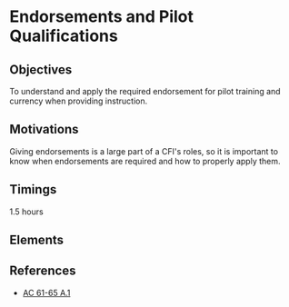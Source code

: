 # Endorsements and Pilot Qualifications

## Objectives

To understand and apply the required endorsement for pilot training and currency when providing instruction.

## Motivations

Giving endorsements is a large part of a CFI's roles, so it is important to know when endorsements are required and how to properly apply them.

## Timings

1.5 hours

## Elements


## References

- [AC 61-65 A.1](/\_references/AC-61-65/A.1)

